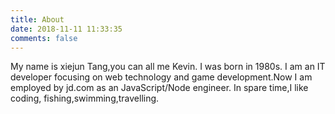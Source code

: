 ```yaml
---
title: About
date: 2018-11-11 11:33:35
comments: false
---
```

My name is xiejun Tang,you can all me Kevin. I was born in 1980s.
I am an IT developer focusing on web technology and game development.Now I am employed by jd.com as an JavaScript/Node engineer.
In spare time,I like coding, fishing,swimming,travelling.